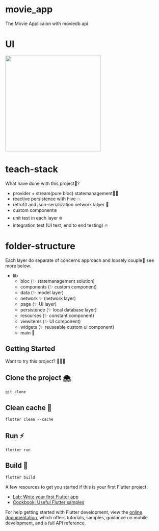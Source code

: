 # movie_app

The Movie Applicaion with moviedb api

# UI

<p float="left">
  <img width="300" src="https://user-images.githubusercontent.com/63788675/202362072-1053b565-d4dd-4d05-8a60-7c750dfb8bce.png">
</p>

# teach-stack
What have done with this project🤨?
  - provider + stream(pure bloc) statemanagement🥷🏾
  - reactive persistence with hive 💥
  - retrofit and json-serialization network lalyer 💫
  - custom component❄️
  - unit test in each layer ❄️
  - integration test (UI test, end to end testing) 🔥
  
# folder-structure
Each layer do separate of concerns approach and loosely couple👀 see more below.
  - lib
    - bloc (✨ statemanagement solution)
    - components (✨ custom component)
    - data (✨ model layer)
    - network ✨ (network layer)
    - page (✨ UI layer)
    - persistence (✨ local database layer)
    - resourses (✨ constant component)
    - viewitems (✨ UI component)
    - widgets (✨ reuseable custom ui component)
    - main 🌈
    
## Getting Started
  Want to try this project? 🤷🏽‍♂️
## Clone the project 🌨
    git clone
## Clean cache 💨
    flutter clean --cache
## Run ⚡️
    flutter run
## Build 🫧
    flutter build 

A few resources to get you started if this is your first Flutter project:


- [Lab: Write your first Flutter app](https://docs.flutter.dev/get-started/codelab)
- [Cookbook: Useful Flutter samples](https://docs.flutter.dev/cookbook)

For help getting started with Flutter development, view the
[online documentation](https://docs.flutter.dev/), which offers tutorials,
samples, guidance on mobile development, and a full API reference.
